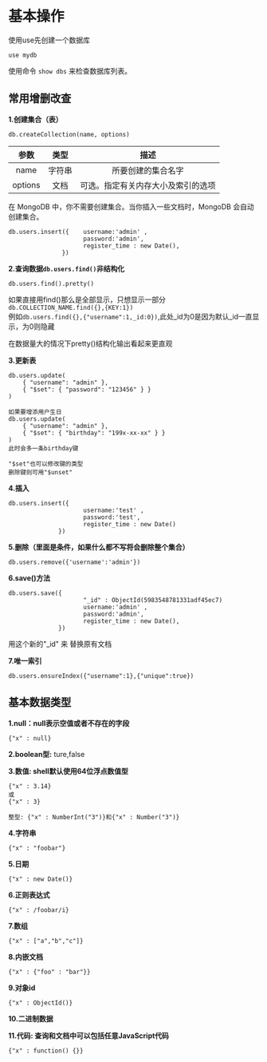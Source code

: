 # 基本操作

使用use先创建一个数据库
```
use mydb
```
使用命令 ` show dbs ` 来检查数据库列表。

## 常用增删改查
__1.创建集合（表）__      
```
db.createCollection(name, options)
```
| 参数 | 类型 | 描述 |      
| :------: |:-----: |:-----: |     
| name | 字符串 | 所要创建的集合名字 |    
|options |文档 |	可选。指定有关内存大小及索引的选项 |   

在 MongoDB 中，你不需要创建集合。当你插入一些文档时，MongoDB 会自动创建集合。

```
db.users.insert({    username:'admin' ,
                     password:'admin',
                     register_time : new Date(),
               })
```

__2.查询数据` db.users.find() `非结构化__       
```
db.users.find().pretty()
```
如果直接用find()那么是全部显示，只想显示一部分` db.COLLECTION_NAME.find({},{KEY:1}) `    
例如` db.users.find({},{"username":1,_id:0}) `,此处_id为0是因为默认_id一直显示，为0则隐藏

在数据量大的情况下pretty()结构化输出看起来更直观

__3.更新表__       

```
db.users.update(
    { "username": "admin" },
    { "$set": { "password": "123456" } }
)

如果要增添用户生日
db.users.update(
    { "username": "admin" },
    { "$set": { "birthday": "199x-xx-xx" } }
)
此时会多一条birthday键

"$set"也可以修改键的类型
删除键则可用"$unset"
```

__4.插入__       
```
db.users.insert({
                     username:'test' ,
                     password:'test',
                     register_time : new Date()
              })
 ```
 
 __5.删除（里面是条件，如果什么都不写将会删除整个集合）__       
 ```
db.users.remove({'username':'admin'})
```

__6.save()方法__       
``` 
db.users.save({
                     "_id" : ObjectId(5983548781331adf45ec7)
                     username:'admin' ,
                     password:'admin',
                     register_time : new Date(),
              })
```
用这个新的"_id" 来 替换原有文档

__7.唯一索引__     
```	
db.users.ensureIndex({"username":1},{"unique":true})
```



## 基本数据类型
__1.null：null表示空值或者不存在的字段__    
```
{"x" : null}
```
__2.boolean型:__    ture,false

__3.数值: shell默认使用64位浮点数值型__  
```
{"x" : 3.14}
或
{"x" : 3}

整型: {"x" : NumberInt("3")}和{"x" : Number("3")}
```

__4.字符串__     
```
{"x" : "foobar"}
```

__5.日期__   
```
{"x" : new Date()}
```

__6.正则表达式__   
```
{"x" : /foobar/i}
```

__7.数组__    
```
{"x" : ["a","b","c"]}
```

__8.内嵌文档__   
```
{"x" : {"foo" : "bar"}}
```

__9.对象id__    
```
{"x" : ObjectId()}
```

__10.二进制数据__  

__11.代码: 查询和文档中可以包括任意JavaScript代码__  
```
{"x" : function() {}}
```
